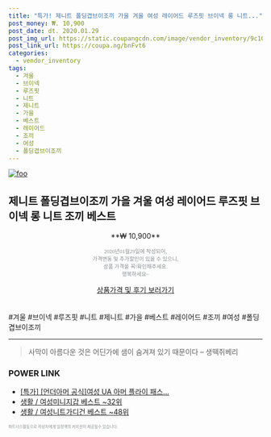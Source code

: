```yaml
--- 
title: "특가! 제니트 폴딩겹브이조끼 가을 겨울 여성 레이어드 루즈핏 브이넥 롱 니트..." 
post_money: ₩. 10,900 
post_date: dt. 2020.01.29 
post_img_url: https://static.coupangcdn.com/image/vendor_inventory/9c10/aa924ff38d6e3e5ba59bcd0ec29648ac76a5551a5e1c4b0bf64a7685be02.jpg 
post_link_url: https://coupa.ng/bnFvt6 
categories: 
  - vendor_inventory 
tags: 
  - 겨울 
  - 브이넥 
  - 루즈핏 
  - 니트 
  - 제니트 
  - 가을 
  - 베스트 
  - 레이어드 
  - 조끼 
  - 여성 
  - 폴딩겹브이조끼 
--- 
```

[![foo](https://static.coupangcdn.com/image/vendor_inventory/9c10/aa924ff38d6e3e5ba59bcd0ec29648ac76a5551a5e1c4b0bf64a7685be02.jpg)](https://coupa.ng/bnFvt6) 

## 제니트 폴딩겹브이조끼 가을 겨울 여성 레이어드 루즈핏 브이넥 롱 니트 조끼 베스트 
<p style="text-align: center;">**₩ 10,900**</p> 
<p style="text-align: center;"><span style="color: #898c8f; font-family: Georgia,Times,serif; font-size: 0.75em;">2020년01월29일에 작성되어, <br>가격변동 및 추가할인이 있을 수 있으니,<br> 상품 가격을 꼭!확인해주세요.<br>행복하세요~</span> 
</p>	 
<div markdown="0" style="text-align: center;"><a href="https://coupa.ng/bnFvt6" class="btn btn--success">상품가격 및 후기 보러가기</a></div> 
<br><br> 
  #겨울 #브이넥 #루즈핏 #니트 #제니트 #가을 #베스트 #레이어드 #조끼 #여성 #폴딩겹브이조끼 
<hr> 

> 사막이 아름다운 것은 어딘가에 샘이 숨겨져 있기 때문이다 – 생떽쥐베리 


### POWER LINK

* <a href="https://blog.naver.com/sakai111/221787574643" target="_blank">[특가] [언더아머 공식]여성 UA 아머 플라이 패스...</a>
* <a href="https://blog.naver.com/santokki14/221777279262" target="_blank">생활 / 여성미니지갑 베스트 ~32위</a>
* <a href="https://blog.naver.com/santokki14/221780356558" target="_blank">생활 / 여성니트가디건 베스트 ~48위</a>

<span style="color: #898c8f; font-family: Georgia,Times,serif; font-size: 0.55em;">파트너스활동으로 작성자에게 일정액의 커미션이 제공될수 있습니다.</span> 
